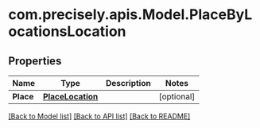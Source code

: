 # com.precisely.apis.Model.PlaceByLocationsLocation
## Properties

Name | Type | Description | Notes
------------ | ------------- | ------------- | -------------
**Place** | [**PlaceLocation**](PlaceLocation.md) |  | [optional] 

[[Back to Model list]](../README.md#documentation-for-models) [[Back to API list]](../README.md#documentation-for-api-endpoints) [[Back to README]](../README.md)

